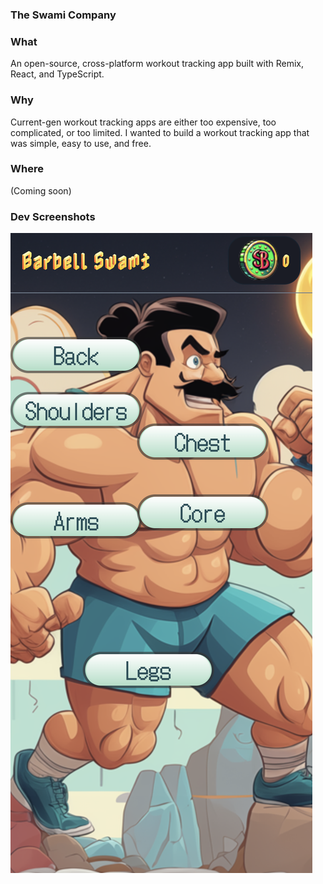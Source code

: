 ### The Swami Company

### What

An open-source, cross-platform workout tracking app built with Remix, React, and TypeScript.

### Why

Current-gen workout tracking apps are either too expensive, too complicated, or too limited. I wanted to build a workout tracking app that was simple, easy to use, and free.

### Where

(Coming soon)

### Dev Screenshots

![FitChrono Numpad](./assets/screenshot_nov_13.png)
